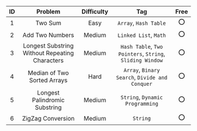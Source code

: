 |ID|Problem|Difficulty|Tag|Free|
|:-:|:-:|:-:|:-:|:-:|
|1|Two Sum|Easy|`Array`, `Hash Table`|:o:|
|2|Add Two Numbers|Medium|`Linked List`, `Math`|:o:|
|3|Longest Substring Without Repeating Characters|Medium|`Hash Table`, `Two Pointers`, `String`, `Sliding Window`|:o:|
|4|Median of Two Sorted Arrays|Hard|`Array`, `Binary Search`, `Divide and Conquer`|:o:|
|5|Longest Palindromic Substring|Medium|`String`, `Dynamic Programming`|:o:|
|6|ZigZag Conversion|Medium|`String`|:o:|

